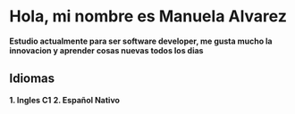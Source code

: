 # Hola, mi nombre es Manuela Alvarez 
**Estudio actualmente para ser software developer, me gusta mucho la innovacion y aprender cosas nuevas todos los dias**
##  Idiomas
**1. Ingles C1**
**2. Español Nativo**
